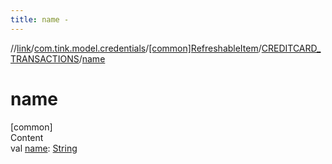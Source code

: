 ```yaml
---
title: name -
---
```

//[link](../../../index.md)/[com.tink.model.credentials](../../index.md)/[[common]RefreshableItem](../index.md)/[CREDITCARD_TRANSACTIONS](index.md)/[name](name.md)



# name  
[common]  
Content  
val [name](name.md): [String](https://kotlinlang.org/api/latest/jvm/stdlib/kotlin/-string/index.html)  



